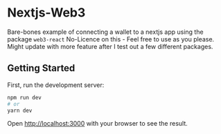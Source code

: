 # Nextjs-Web3

Bare-bones example of connecting a wallet to a nextjs app using the package `web3-react`
No-Licence on this - Feel free to use as you please.
Might update with more feature after I test out a few different packages. 

## Getting Started

First, run the development server:

```bash
npm run dev
# or
yarn dev
```

Open [http://localhost:3000](http://localhost:3000) with your browser to see the result.
